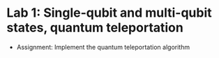 # Lab 1: Single-qubit and multi-qubit states, quantum teleportation

- Assignment: Implement the quantum teleportation algorithm
